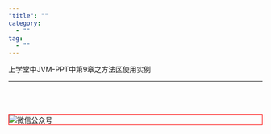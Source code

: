 ```yaml
---
"title": ""
category:
  - ""
tag:
  - ""
---
```



上学堂中JVM-PPT中第9章之方法区使用实例




---
<br /><br /><br />
<img style="border:1px red solid; display:block; margin:0 auto;" :src="$withBase('/qrcode.jpg')" alt="微信公众号" />


